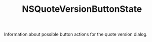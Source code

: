 ﻿---
uid: crmscript_ref_NSQuoteVersionButtonState
title: NSQuoteVersionButtonState
intellisense: Void.NSQuoteVersionButtonState
keywords: NSQuoteVersionButtonState
so.topic: reference
---

Information about possible button actions for the quote version dialog.
